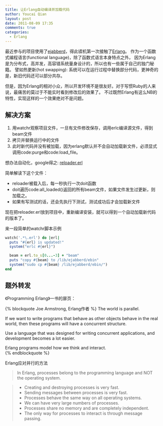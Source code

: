 ```yaml
---
title: 让Erlang自动编译并加载代码
author: Youcai Qian
layout: post
date: 2011-08-09 17:35
comments: true
categories:
  - Erlang
---
```


最近参与的项目使用了[ejabberd](http://ejabberd.im)，得此锲机第一次接触了[Erlang](http://erlang.org)。
作为一个函数式编程语言(functional language)，除了函数式语言本身特点之外，
因为Erlang是为分布式，高并发，高容错系统量身设计的，所以也有一些属于自己的独门秘籍。
譬如热更新(hot swapping): 系统可以在运行过程中替换部分代码，更神奇的是，新旧代码还可以部分共存。

但是，因为Erlang的相对小众，所以开发环境不是很友好。对于写惯Ruby的人来说，最痛苦的莫过于不能实时看到修改后的效果了。
不过既然Erlang有这么NB的特性，实现这样的一个效果绝对不是问题。

<!--more-->

解决方案
--------

1. 用watchr观察项目文件，一旦有文件修改保存，调用erlc编译源文件，得到beam文件
2. 拷贝并替换运行中的文件
3. 此时新代码并没有被加载，因为erlang默认并不会自动加载新文件，必须显式调用code:purge和code:load_file。

想办法自动化，google得之: [reloader.erl](https://github.com/mochi/mochiweb/blob/master/src/reloader.erl)

简单解读下这个文件：

* reloader被载入后，每一秒执行一次doit函数
* doit遍历code:all_loaded()返回的所有beam文件，如果文件发生过更新，则加载之。
* 如果有写测试的话，还会先执行下测试，测试成功后才会加载新文件

现在把reloader.erl放到项目中，重新编译安装，就可以得到一个自动加载新代码的版本了。

来一段简单的watchr脚本示例

```ruby
watch('.*\.erl') do |erl|
  puts "#{erl} is updated!"
  system("erlc #{erl}")

  beam = erl.to_s[0...-3] + "beam"
  puts "copy #{beam} to /lib/ejabberd/ebin"
  system("sudo cp #{beam} /lib/ejabberd/ebin/")
end
```

题外转发
-----------

《Programming Erlang》一书的扉页：

{% blockquote Joe Armstrong, Erlang作者 %}
The world is parallel.  

If we want to write programs that behave as other objects behave in the real
world, then these programs will have a concurrent structure.  

Use a language that was designed for writing concurrent applications, and
development becomes a lot easier.  

Erlang programs model how we think and interact.  
{% endblockquote %}

Erlang应对并行的方法

> In Erlang, processes belong to the programming language and NOT the operating system.  

> * Creating and destroying processes is very fast.
> * Sending messages between processes is very fast.
> * Processes behave the same way on all operating systems.
> * We can have very large numbers of processes.
> * Processes share no memory and are completely independent.
> * The only way for processes to interact is through message passing.


